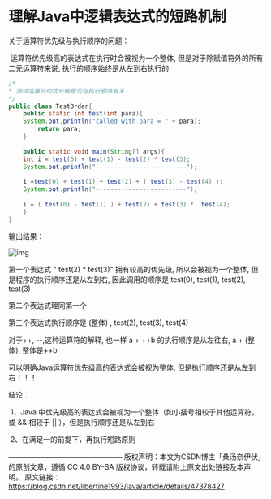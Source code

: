 # 理解Java中逻辑表达式的短路机制

关于运算符优先级与执行顺序的问题：

​		运算符优先级高的表达式在执行时会被视为一个整体,  但是对于除赋值符外的所有二元运算符来说,  执行的顺序始终是从左到右执行的

```java
/*
* 测试运算符的优先级是否与执行顺序有关 
*/
public class TestOrder{
	public static int test(int para){
	System.out.println("called with para = " + para);
        return para;
    }
	 
    public static void main(String[] args){
	int i = test(0) + test(1) - test(2) * test(3);
	System.out.println("-------------------------");
		 
	i =test(0) + test(1) + test(2) + ( test(3) - test(4) );
	System.out.println("-------------------------");
		 
	i = ( test(0) - test(1) ) + test(2) + test(3) *  test(4);
    } 
}
```

输出结果：

![img](https://img-blog.csdn.net/20150809201638752)

第一个表达式 " test(2) * test(3)" 拥有较高的优先级, 所以会被视为一个整体, 但是程序的执行顺序还是从左到右, 因此调用的顺序是 test(0), test(1), test(2), test(3) 

第二个表达式理同第一个

第三个表达式执行顺序是 (整体) , test(2), test(3), test(4)

对于++, --,这种运算符的解释, 也一样 a + ++b 的执行顺序是从左往右, a + (整体), 整体是++b

可以明确Java运算符优先级高的表达式会被视为整体, 但是执行顺序还是从左到右！！！



结论：

​	1、Java 中优先级高的表达式会被视为一个整体（如小括号相较于其他运算符，或 && 相较于 || ），但是执行顺序还是从左到右

​	2、在满足一的前提下，再执行短路原则



————————————————
版权声明：本文为CSDN博主「桑汤奈伊伏」的原创文章，遵循 CC 4.0 BY-SA 版权协议，转载请附上原文出处链接及本声明。
原文链接：https://blog.csdn.net/libertine1993/java/article/details/47378427